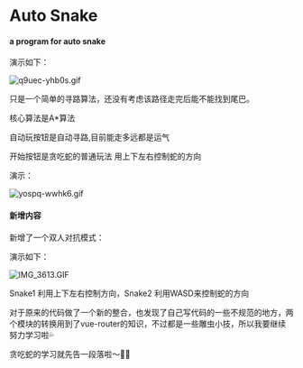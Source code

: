 # Auto Snake

#### a program for auto snake 

演示如下：

![q9uec-yhb0s.gif](https://i.loli.net/2021/07/21/Wb6jJxsei25NUyv.gif)

只是一个简单的寻路算法，还没有考虑该路径走完后能不能找到尾巴。

核心算法是A*算法

自动玩按钮是自动寻路,目前能走多远都是运气

开始按钮是贪吃蛇的普通玩法 用上下左右控制蛇的方向

演示：

![yospq-wwhk6.gif](https://i.loli.net/2021/07/21/K54ltceGVCbQTEI.gif)

#### 新增内容

新增了一个双人对抗模式：

演示如下：

![IMG_3613.GIF](https://i.loli.net/2021/07/30/cYCsaIiv24p5Xut.gif)

Snake1 利用上下左右控制方向，Snake2 利用WASD来控制蛇的方向

对于原来的代码做了一个新的整合，也发现了自己写代码的一些不规范的地方，两个模块的转换用到了vue-router的知识，不过都是一些雕虫小技，所以我要继续努力学习啦💦

贪吃蛇的学习就先告一段落啦～👋🏻